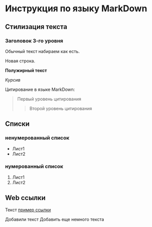 # Инструкция по языку MarkDown

## Стилизация текста

### Заголовок 3-го уровня

Обычный текст набираем как есть.

Новая строка.

**Полужирный текст**

*Курсив*

Цитирование в языке MarkDown:
> Первый уровень цитирования
>> Второй уровень цитирования

## Списки
### ненумерованный список
* Лист1
* Лист2

### нумерованный список
1. Лист1
2. Лист2

## Web ссылки
Текст [пример ссылки](https://gb.ru/ "Всплывающая подсказка")

Добавили текст
Добавить еще немного текста